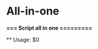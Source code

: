 # All-in-one

**=== Script all in one =========**

** Usage:	$0 <SCRIPT> ARGUMENTS**

** Scripts:**

* s1 - Current video driver
* s2 - View progress at dd
* s3 - Clear swap
* s4 - Your IP
* s5 - Ping wour LAN
* s6 - Streaming WebCam to Lan (http://localhost:port/1.ogv) <port>
* s7 - Add current user to group vboxusers
* s8 - Face control
* s9 - makeCasperRW <size> (default 280Mb)
* s10 - convert man page to pdf <command>
* s11 - view 1-100 percents
* s12 - check port open <host> <port>
* s13 - Password recovery root
* s14 - GRUB recovery
* s15 - decode HEX to UTF-8 <string>
* s16 - unlock USB GSM modem <unlock code> <device> #/dev/ttyUSB{0,1,2} #unlock code get http://a-zgsm.com/freecode/
* s17 - pstree
* s18 - screenCast
* s19 - screenCast NOSOUND
* s20 - write ISO image to USB flash
* s21 - CPU usage
* s22 - DISTRIBUTIVE info
* s23 - LED ScrollLock on/off
* s24 - Echo IP to name <IP>
* s25 - Enter password
* s26 - Current day
* s27 - Install DEV Packets
* s28 - Generate SSH RSA key in current folder
* s29 - Create 10Gb in ZIP File
* s30 - Endless launch of the team <COMMAND>
* s31 - 
* s32 - List all HDD & UUID
* s33 - Change bitVal for ~/.vine <32|64>
* s34 - Network activity
* s35 - Play videofile to ASCII symbols
* s36 - SNIFF Traffic remote server <SERVER ADDR>
* s37 - rsync directory <SSH PORT|22> <SYNC DIR> <remore user> <remote server> <remote dir> <[y] from show notify-send message>
* s38 - Create ext4 file <FILENAME> <SIZE Megabytes>
* s39 - Make DEB package <DIR> <packet-name> <all|i386|amd64>
* s40 - Mount WebDAV <URL> (https only) <MOUNT DIR>
* s41 - Mount SSHFS <USERNAME> <SSH SERVER> <REMOTE PATH> <LOCAL PATH>
* s42 - Get random file <DIR>
* s43 - Modify Script Bin for Cubieboard2
* s44 - Generator NMEA
* s45 - SSH PROXY4 <LOCAL_PORT> <SSH SERVER CONNECT LINE>